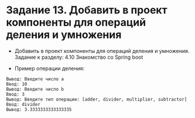 # Задание 13. Добавить в проект компоненты для операций деления и умножения
* Добавить в проект компоненты для операций деления и умножения. Задание к разделу: 4.10 Знакомство со Spring boot

* Пример операции деления:
```
Вывод: Введите число a
Ввод: 10
Вывод: Введите число b
Ввод: 3
Вывод: Введите тип операции: [adder, divider, multiplier, subtractor]
Ввод: divider
Вывод: 3.3333333333333335
```

